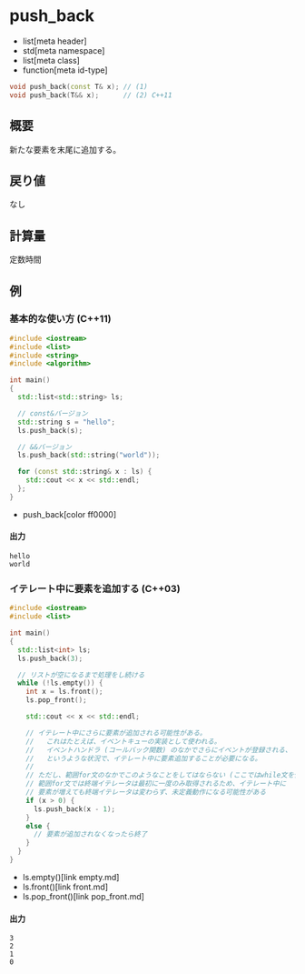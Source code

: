 # push_back
* list[meta header]
* std[meta namespace]
* list[meta class]
* function[meta id-type]

```cpp
void push_back(const T& x); // (1)
void push_back(T&& x);      // (2) C++11
```

## 概要
新たな要素を末尾に追加する。


## 戻り値
なし


## 計算量
定数時間


## 例
### 基本的な使い方 (C++11)
```cpp example
#include <iostream>
#include <list>
#include <string>
#include <algorithm>

int main()
{
  std::list<std::string> ls;

  // const&バージョン
  std::string s = "hello";
  ls.push_back(s);

  // &&バージョン
  ls.push_back(std::string("world"));

  for (const std::string& x : ls) {
    std::cout << x << std::endl;
  };
}
```
* push_back[color ff0000]

#### 出力
```
hello
world
```


### イテレート中に要素を追加する (C++03)
```cpp example
#include <iostream>
#include <list>

int main()
{
  std::list<int> ls;
  ls.push_back(3);

  // リストが空になるまで処理をし続ける
  while (!ls.empty()) {
    int x = ls.front();
    ls.pop_front();

    std::cout << x << std::endl;

    // イテレート中にさらに要素が追加される可能性がある。
    //   これはたとえば、イベントキューの実装として使われる。
    //   イベントハンドラ (コールバック関数) のなかでさらにイベントが登録される、
    //   というような状況で、イテレート中に要素追加することが必要になる。
    //
    // ただし、範囲for文のなかでこのようなことをしてはならない (ここではwhile文を使用している)。
    // 範囲for文では終端イテレータは最初に一度のみ取得されるため、イテレート中に
    // 要素が増えても終端イテレータは変わらず、未定義動作になる可能性がある
    if (x > 0) {
      ls.push_back(x - 1);
    }
    else {
      // 要素が追加されなくなったら終了
    }
  }
}
```
* ls.empty()[link empty.md]
* ls.front()[link front.md]
* ls.pop_front()[link pop_front.md]


#### 出力
```
3
2
1
0
```

